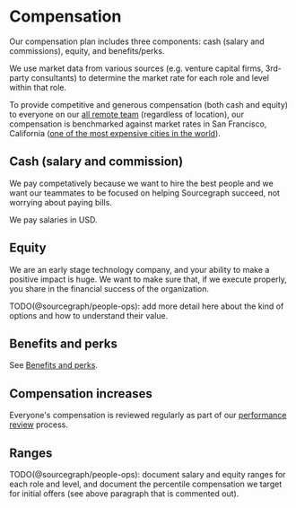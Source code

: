 # Compensation

Our compensation plan includes three components: cash (salary and commissions), equity, and benefits/perks.

We use market data from various sources (e.g. venture capital firms, 3rd-party consultants) to determine the market rate for each role and level within that role.

To provide competitive and generous compensation (both cash and equity) to everyone on our [all remote team](../../company/remote/index.md) (regardless of location), our compensation is benchmarked against market rates in San Francisco, California ([one of the most expensive cities in the world](https://www.businessinsider.com/how-expensive-is-san-francisco-mind-blowing-facts-2019-5)).

## Cash (salary and commission)

We pay competatively because we want to hire the best people and we want our teammates to be focused on helping Sourcegraph succeed, not worrying about paying bills.

<!-- We are an [all remote team](../../company/remote/index.md),  -->

We pay salaries in USD.

## Equity

We are an early stage technology company, and your ability to make a positive impact is huge. We want to make sure that, if we execute properly, you share in the financial success of the organization.

TODO(@sourcegraph/people-ops): add more detail here about the kind of options and how to understand their value.

## Benefits and perks

See [Benefits and perks](benefits-and-perks.md).

## Compensation increases

Everyone's compensation is reviewed regularly as part of our [performance review](performance-reviews.md) process.


## Ranges

TODO(@sourcegraph/people-ops): document salary and equity ranges for each role and level, and document the percentile compensation we target for initial offers (see above paragraph that is commented out).
